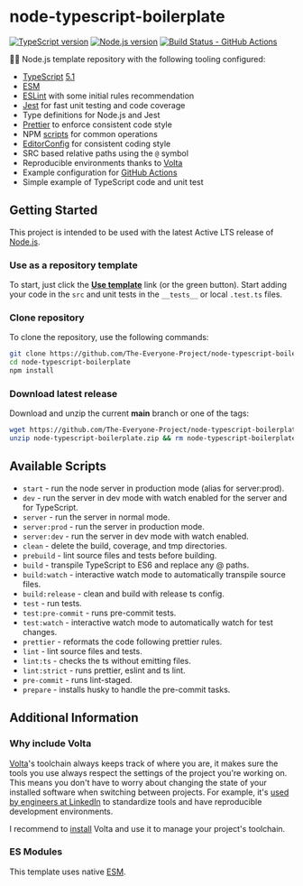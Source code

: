 # node-typescript-boilerplate

[![TypeScript version][ts-badge]][typescript-5-1]
[![Node.js version][nodejs-badge]][nodejs]
[![Build Status - GitHub Actions][gha-badge]][gha-ci]

🏃🏽 Node.js template repository with the following tooling configured:

- [TypeScript][typescript] [5.1][typescript-5-1]
- [ESM][esm]
- [ESLint][eslint] with some initial rules recommendation
- [Jest][jest] for fast unit testing and code coverage
- Type definitions for Node.js and Jest
- [Prettier][prettier] to enforce consistent code style
- NPM [scripts](#available-scripts) for common operations
- [EditorConfig][editorconfig] for consistent coding style
- SRC based relative paths using the `@` symbol
- Reproducible environments thanks to [Volta][volta]
- Example configuration for [GitHub Actions][gh-actions]
- Simple example of TypeScript code and unit test

## Getting Started

This project is intended to be used with the latest Active LTS release of [Node.js][nodejs].

### Use as a repository template

To start, just click the **[Use template][repo-template-action]** link (or the green button). Start adding your code in the `src` and unit tests in the `__tests__` or local `.test.ts` files.

### Clone repository

To clone the repository, use the following commands:

```sh
git clone https://github.com/The-Everyone-Project/node-typescript-boilerplate
cd node-typescript-boilerplate
npm install
```

### Download latest release

Download and unzip the current **main** branch or one of the tags:

```sh
wget https://github.com/The-Everyone-Project/node-typescript-boilerplate/archive/main.zip -O node-typescript-boilerplate.zip
unzip node-typescript-boilerplate.zip && rm node-typescript-boilerplate.zip
```

## Available Scripts

- `start` - run the node server in production mode (alias for server:prod).
- `dev` - run the server in dev mode with watch enabled for the server and for TypeScript.
- `server` - run the server in normal mode.
- `server:prod` - run the server in production mode.
- `server:dev` - run the server in dev mode with watch enabled.
- `clean` - delete the build, coverage, and tmp directories.
- `prebuild` - lint source files and tests before building.
- `build` - transpile TypeScript to ES6 and replace any @ paths.
- `build:watch` - interactive watch mode to automatically transpile source files.
- `build:release` - clean and build with release ts config.
- `test` - run tests.
- `test:pre-commit` - runs pre-commit tests.
- `test:watch` - interactive watch mode to automatically watch for test changes.
- `prettier` - reformats the code following prettier rules.
- `lint` - lint source files and tests.
- `lint:ts` - checks the ts without emitting files.
- `lint:strict` - runs prettier, eslint and ts lint.
- `pre-commit` - runs lint-staged.
- `prepare` - installs husky to handle the pre-commit tasks.

## Additional Information

### Why include Volta

[Volta][volta]'s toolchain always keeps track of where you are, it makes sure the tools you use always respect the settings of the project you're working on. This means you don't have to worry about changing the state of your installed software when switching between projects. For example, it's [used by engineers at LinkedIn][volta-tomdale] to standardize tools and have reproducible development environments.

I recommend to [install][volta-getting-started] Volta and use it to manage your project's toolchain.

### ES Modules

This template uses native [ESM][esm].

[ts-badge]: https://img.shields.io/badge/TypeScript-5.1-blue.svg
[nodejs-badge]: https://img.shields.io/badge/Node.js->=%2018.12-blue.svg
[nodejs]: https://nodejs.org/dist/latest-v18.x/docs/api/
[gha-badge]: https://github.com/The-Everyone-Project/node-typescript-boilerplate/actions/workflows/nodejs.yml/badge.svg
[gha-ci]: https://github.com/The-Everyone-Project/node-typescript-boilerplate/actions/workflows/nodejs.yml
[typescript]: https://www.typescriptlang.org/
[typescript-5-1]: https://devblogs.microsoft.com/typescript/announcing-typescript-5-1/
[jest]: https://facebook.github.io/jest/
[eslint]: https://github.com/eslint/eslint
[prettier]: https://prettier.io
[volta]: https://volta.sh
[volta-getting-started]: https://docs.volta.sh/guide/getting-started
[volta-tomdale]: https://twitter.com/tomdale/status/1162017336699838467?s=20
[gh-actions]: https://github.com/features/actions
[repo-template-action]: https://github.com/The-Everyone-Project/node-typescript-boilerplate/generate
[esm]: https://developer.mozilla.org/en-US/docs/Web/JavaScript/Guide/Modules
[editorconfig]: https://editorconfig.org
